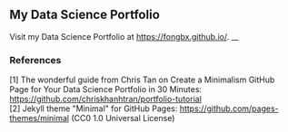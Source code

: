 ## My Data Science Portfolio

Visit my Data Science Portfolio at https://fongbx.github.io/.
__

### References
[1] The wonderful guide from Chris Tan on Create a Minimalism GitHub Page for Your Data Science Portfolio in 30 Minutes: https://github.com/chriskhanhtran/portfolio-tutorial
<br>[2] Jekyll theme "Minimal" for GitHub Pages: https://github.com/pages-themes/minimal (CC0 1.0 Universal License)

